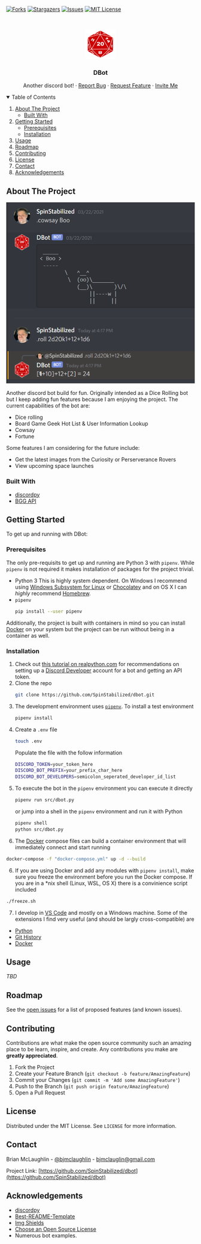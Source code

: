 <!-- PROJECT SHIELDS -->
<!--
*** I'm using markdown "reference style" links for readability.
*** Reference links are enclosed in brackets [ ] instead of parentheses ( ).
*** See the bottom of this document for the declaration of the reference variables
*** for contributors-url, forks-url, etc. This is an optional, concise syntax you may use.
*** https://www.markdownguide.org/basic-syntax/#reference-style-links
-->
<!-- [![Contributors][contributors-shield]][contributors-url] -->
[![Forks][forks-shield]][forks-url]
[![Stargazers][stars-shield]][stars-url]
[![Issues][issues-shield]][issues-url]
[![MIT License][license-shield]][license-url]
<!-- [![LinkedIn][linkedin-shield]][linkedin-url] -->


<!-- PROJECT LOGO -->
<br />
<p align="center">
  <a href="https://github.com/SpinStabilized/dbot">
    <img src="resources/d20.png" alt="Logo" width="80" height="80">
  </a>

  <h3 align="center">DBot</h3>

  <p align="center">
    Another discord bot!
    <!--<br />
    <a href="https://github.com/SpinStabilized/dbot"><strong>Explore the docs »</strong></a>
    <br />
    <br />
    <a href="https://github.com/SpinStabilized/dbot">View Demo</a> -->
    ·
    <a href="https://github.com/SpinStabilized/dbot/issues">Report Bug</a>
    ·
    <a href="https://github.com/SpinStabilized/dbot/issues">Request Feature</a>
    ·
    <a href="https://discordapp.com/oauth2/authorize?client_id=820034148471144480&scope=bot&permissions=268905542">Invite Me</a>
  </p>
</p>


<!-- TABLE OF CONTENTS -->
<details open="open">
  <summary>Table of Contents</summary>
  <ol>
    <li>
      <a href="#about-the-project">About The Project</a>
      <ul>
        <li><a href="#built-with">Built With</a></li>
      </ul>
    </li>
    <li>
      <a href="#getting-started">Getting Started</a>
      <ul>
        <li><a href="#prerequisites">Prerequisites</a></li>
        <li><a href="#installation">Installation</a></li>
      </ul>
    </li>
    <li><a href="#usage">Usage</a></li>
    <li><a href="#roadmap">Roadmap</a></li>
    <li><a href="#contributing">Contributing</a></li>
    <li><a href="#license">License</a></li>
    <li><a href="#contact">Contact</a></li>
    <li><a href="#acknowledgements">Acknowledgements</a></li>
  </ol>
</details>


<!-- ABOUT THE PROJECT -->
## About The Project

[![DBot Screenshot][product-screenshot]](https://github.com/SpinStabilized/dbot)

Another discord bot build for fun. Originally intended as a Dice Rolling bot but I keep adding fun features because I am enjoying the project. The current capabilities of the bot are:

* Dice rolling
* Board Game Geek Hot List & User Information Lookup
* Cowsay
* Fortune

Some features I am considering for the future include:

* Get the latest images from the Curiosity or Perserverance Rovers
* View upcoming space launches

### Built With

* [discordpy](https://discordpy.readthedocs.io/en/latest/index.html)
* [BGG API](https://boardgamegeek.com/wiki/page/BGG_XML_API2)


<!-- GETTING STARTED -->
## Getting Started

To get up and running with DBot:

### Prerequisites

The only pre-requisits to get up and running are Python 3 with `pipenv`. While `pipenv` is not required it makes installation of packages for the project trivial.

* Python 3
  This is highly system dependent. On Windows I recommend using [Windows Subsystem for Linux](https://docs.microsoft.com/en-us/windows/wsl/install-win10) or [Chocolatey](https://chocolatey.org/) and on OS X I can *highly* recommend [Homebrew](https://brew.sh/).
* `pipenv`
  ```sh
  pip install --user pipenv
  ```

Additionally, the project is built with containers in mind so you can install [Docker](https://www.docker.com/products) on your system but the project can be run without being in a container as well.

### Installation

1. Check out [this tutorial on realpython.com](https://realpython.com/how-to-make-a-discord-bot-python/) for recommendations on setting up a [Discord Developer](https://discord.com/developers/docs/intro) account for a bot and getting an API token.
2. Clone the repo
   ```sh
   git clone https://github.com/SpinStabilized/dbot.git
   ```
3. The development environment uses [`pipenv`](https://pipenv.pypa.io/en/latest/#install-pipenv-today). To install a test environment
   ```sh
   pipenv install
   ```
5. Create a `.env` file 
   ```sh
   touch .env
   ```
   Populate the file with the follow information
   ```sh
   DISCORD_TOKEN=your_token_here
   DISCORD_BOT_PREFIX=your_prefix_char_here
   DISCORD_BOT_DEVELOPERS=semicolon_seperated_developer_id_list
   ```
4. To execute the bot in the `pipenv` environment you can execute it directly
   ```sh
   pipenv run src/dbot.py
   ```
   or jump into a shell in the `pipenv` environment and run it with Python
   ```sh
   pipenv shell
   python src/dbot.py
   ```
5. The [Docker](https://www.docker.com/products) compose files can build a container environment that will immediately connect and start running
```sh
docker-compose -f "docker-compose.yml" up -d --build
```
6. If you are using Docker and add any modules with `pipenv install`, make sure you freeze the environment before you run the Docker compose. If you are in a *nix shell (Linux, WSL, OS X) there is a convinience script included
```sh
./freeze.sh
```
7. I develop in [VS Code](https://code.visualstudio.com/) and mostly on a Windows machine. Some of the extensions I find very useful (and should be largly cross-compatible) are
  * [Python](https://marketplace.visualstudio.com/items?itemName=ms-python.python)
  * [Git History](https://marketplace.visualstudio.com/items?itemName=donjayamanne.githistory)
  * [Docker](https://marketplace.visualstudio.com/items?itemName=ms-azuretools.vscode-docker)


<!-- USAGE EXAMPLES -->
## Usage

<!-- Use this space to show useful examples of how a project can be used. Additional screenshots, code examples and demos work well in this space. You may also link to more resources.

_For more examples, please refer to the [Documentation](https://example.com)_ -->

*TBD*


<!-- ROADMAP -->
## Roadmap

See the [open issues](https://github.com/SpinStabilized/dbot/issues) for a list of proposed features (and known issues).


<!-- CONTRIBUTING -->
## Contributing

Contributions are what make the open source community such an amazing place to be learn, inspire, and create. Any contributions you make are **greatly appreciated**.

1. Fork the Project
2. Create your Feature Branch (`git checkout -b feature/AmazingFeature`)
3. Commit your Changes (`git commit -m 'Add some AmazingFeature'`)
4. Push to the Branch (`git push origin feature/AmazingFeature`)
5. Open a Pull Request


<!-- LICENSE -->
## License

Distributed under the MIT License. See `LICENSE` for more information.


<!-- CONTACT -->
## Contact

Brian McLaughlin - [@bjmclaughlin](https://twitter.com/bjmclaughlin) - bjmclauglin@gmail.com

Project Link: [https://github.com/SpinStabilized/dbot](https://github.com/SpinStabilized/dbot)


<!-- ACKNOWLEDGEMENTS -->
## Acknowledgements
* [discordpy](https://discordpy.readthedocs.io/en/latest/index.html)
* [Best-README-Template](https://github.com/othneildrew/Best-README-Template)
* [Img Shields](https://shields.io)
* [Choose an Open Source License](https://choosealicense.com)
* Numerous bot examples.


<!-- MARKDOWN LINKS & IMAGES -->
<!-- https://www.markdownguide.org/basic-syntax/#reference-style-links -->
<!-- [contributors-shield]: https://img.shields.io/github/contributors/othneildrew/Best-README-Template.svg?style=for-the-badge
[contributors-url]: https://github.com/SpinStabilized/dbot/graphs/contributors -->
[forks-shield]: https://img.shields.io/github/forks/SpinStabilized/dbot?style=for-the-badge
[forks-url]: https://github.com/SpinStabilized/dbot/network/members
[stars-shield]: https://img.shields.io/github/stars/SpinStabilized/dbot?style=for-the-badge
[stars-url]:https://github.com/SpinStabilized/dbot/stargazers
[issues-shield]:https://img.shields.io/github/issues/SpinStabilized/dbot?style=for-the-badge
[issues-url]: https://github.com/SpinStabilized/dbot/issues
[license-shield]: https://img.shields.io/github/license/SpinStabilized/dbot?style=for-the-badge
[license-url]: https://github.com/SpinStabilized/dbot/blob/main/LICENSE
<!-- [linkedin-shield]: https://img.shields.io/badge/-LinkedIn-black.svg?style=for-the-badge&logo=linkedin&colorB=555
[linkedin-url]: https://linkedin.com/in/othneildrew -->
[product-screenshot]: resources/dbot_screenshot.png
